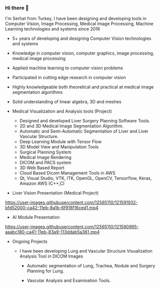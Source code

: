### Hi there 👋

I'm Serhat from Turkey, I have been designing and developing tools in Computer Vision, Image Processing, Medical Image Processing, Machine Learning technologies and systems since 2016

* 5+ years of developing and designing Computer Vision technologies and systems
* Knowledge in  computer vision, computer graphics, image processing, medical image processing  
* Applied machine learning to computer vision problems
* Participated in cutting edge research in computer vision
* Highly knowledgeable both theoretical and practical at medical image segmentation algorithms
* Solid understanding of linear algebra, 3D and meshes

* Medical Visualization and Analysis tools (Project)
  * Designed and developed Liver Surgery Planning Software Tools. 
  * 2D and 3D Medical Image Segmentation Algorithm.
  * Automatic and Semi-Automatic Segmentation of Liver and Liver Vascular Structure.
  * Deep Learning Module with Tensor Flow
  * 3D Model View and Manipulation Tools
  * Surgical Planning System
  * Medical Image Rendering
  * DICOM and PACS system 
  * 3D Web Based Report
  * Cloud Based Dicom Management Tools in AWS
  * Qt, Visual Studio, VTK, ITK, OpenGL, OpenCV, Tensorflow, Keras, Amazon AWS (C++,C)


* Liver Vision Presentation (Medical Project)

https://user-images.githubusercontent.com/12565110/121591932-bfd52000-ca42-11eb-8a1b-6f918f16ced1.mp4


* AI Module Presentation

https://user-images.githubusercontent.com/12565110/121590995-aaabc180-ca41-11eb-83a9-113ddab5a361.mp4


* Ongoing Projects

  * I have been developing Lung and Vascular Structure Visualization Analysis Tool in DICOM Images 
      
    * Automatic segmentation of Lung, Trachea, Nodule and Surgery Planning for Lung. 
    
    * Vascular Analysis and Examination Tools.

 





